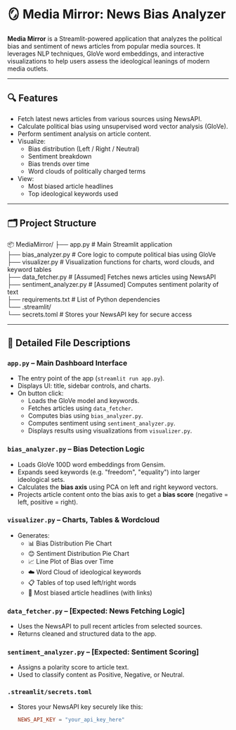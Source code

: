 # 🪞 Media Mirror: News Bias Analyzer

**Media Mirror** is a Streamlit-powered application that analyzes the political bias and sentiment of news articles from popular media sources. It leverages NLP techniques, GloVe word embeddings, and interactive visualizations to help users assess the ideological leanings of modern media outlets.

---

## 🔍 Features

- Fetch latest news articles from various sources using NewsAPI.
- Calculate political bias using unsupervised word vector analysis (GloVe).
- Perform sentiment analysis on article content.
- Visualize:
  - Bias distribution (Left / Right / Neutral)
  - Sentiment breakdown
  - Bias trends over time
  - Word clouds of politically charged terms
- View:
  - Most biased article headlines
  - Top ideological keywords used

---

## 🗂️ Project Structure

📦 MediaMirror/
├── app.py # Main Streamlit application
<br>├── bias_analyzer.py # Core logic to compute political bias using GloVe
<br>├── visualizer.py # Visualization functions for charts, word clouds, and keyword tables
<br>├── data_fetcher.py # [Assumed] Fetches news articles using NewsAPI
<br>├── sentiment_analyzer.py # [Assumed] Computes sentiment polarity of text
<br>├── requirements.txt # List of Python dependencies
<br>└── .streamlit/
<br>         └── secrets.toml # Stores your NewsAPI key for secure access




---

## 📄 Detailed File Descriptions

### `app.py` – **Main Dashboard Interface**
- The entry point of the app (`streamlit run app.py`).
- Displays UI: title, sidebar controls, and charts.
- On button click:
  - Loads the GloVe model and keywords.
  - Fetches articles using `data_fetcher`.
  - Computes bias using `bias_analyzer.py`.
  - Computes sentiment using `sentiment_analyzer.py`.
  - Displays results using visualizations from `visualizer.py`.

### `bias_analyzer.py` – **Bias Detection Logic**
- Loads GloVe 100D word embeddings from Gensim.
- Expands seed keywords (e.g. "freedom", "equality") into larger ideological sets.
- Calculates the **bias axis** using PCA on left and right keyword vectors.
- Projects article content onto the bias axis to get a **bias score** (negative = left, positive = right).

### `visualizer.py` – **Charts, Tables & Wordcloud**
- Generates:
  - 📊 Bias Distribution Pie Chart
  - 😊 Sentiment Distribution Pie Chart
  - 📈 Line Plot of Bias over Time
  - ☁️ Word Cloud of ideological keywords
  - 📋 Tables of top used left/right words
  - 📰 Most biased article headlines (with links)

### `data_fetcher.py` – **[Expected: News Fetching Logic]**
- Uses the NewsAPI to pull recent articles from selected sources.
- Returns cleaned and structured data to the app.

### `sentiment_analyzer.py` – **[Expected: Sentiment Scoring]**
- Assigns a polarity score to article text.
- Used to classify content as Positive, Negative, or Neutral.

### `.streamlit/secrets.toml`
- Stores your NewsAPI key securely like this:
  ```toml
  NEWS_API_KEY = "your_api_key_here"
